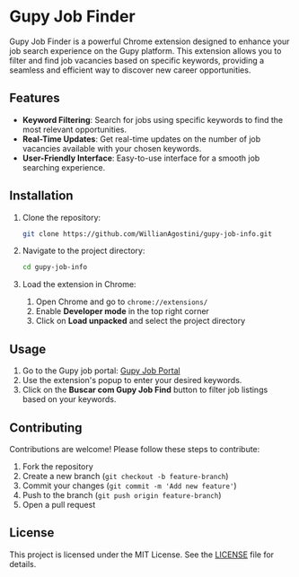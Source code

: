 # Gupy Job Finder

Gupy Job Finder is a powerful Chrome extension designed to enhance your job search experience on the Gupy platform. This extension allows you to filter and find job vacancies based on specific keywords, providing a seamless and efficient way to discover new career opportunities.

## Features

- **Keyword Filtering**: Search for jobs using specific keywords to find the most relevant opportunities.
- **Real-Time Updates**: Get real-time updates on the number of job vacancies available with your chosen keywords.
- **User-Friendly Interface**: Easy-to-use interface for a smooth job searching experience.

## Installation

1. Clone the repository:
    ```bash
    git clone https://github.com/WillianAgostini/gupy-job-info.git
    ```

2. Navigate to the project directory:
    ```bash
    cd gupy-job-info
    ```

3. Load the extension in Chrome:
    1. Open Chrome and go to `chrome://extensions/`
    2. Enable **Developer mode** in the top right corner
    3. Click on **Load unpacked** and select the project directory

## Usage

1. Go to the Gupy job portal: [Gupy Job Portal](https://portal.gupy.io/)
2. Use the extension's popup to enter your desired keywords.
3. Click on the **Buscar com Gupy Job Find** button to filter job listings based on your keywords.

## Contributing

Contributions are welcome! Please follow these steps to contribute:

1. Fork the repository
2. Create a new branch (`git checkout -b feature-branch`)
3. Commit your changes (`git commit -m 'Add new feature'`)
4. Push to the branch (`git push origin feature-branch`)
5. Open a pull request

## License

This project is licensed under the MIT License. See the [LICENSE](LICENSE) file for details.
